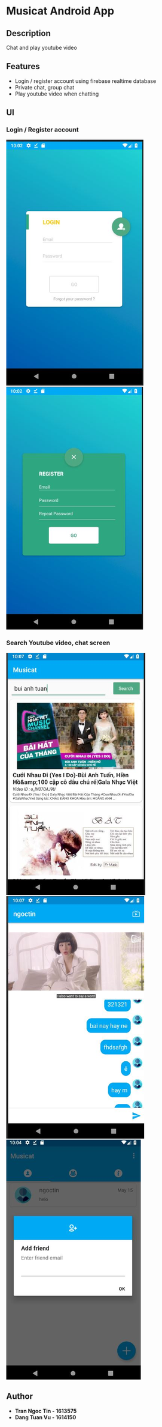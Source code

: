 # Musicat Android App

## Description
Chat and play youtube video

## Features
* Login / register account using firebase realtime database
* Private chat, group chat
* Play youtube video when chatting

## UI
### Login / Register account
![](images/Login.JPG)
![](images/Signup.JPG)

### Search Youtube video, chat screen
![](images/Search.JPG)
![](images/ChatSee.JPG)
![](images/AppFriend.JPG)



## Author
* **Tran Ngoc Tin - 1613575**
* **Dang Tuan Vu - 1614150**